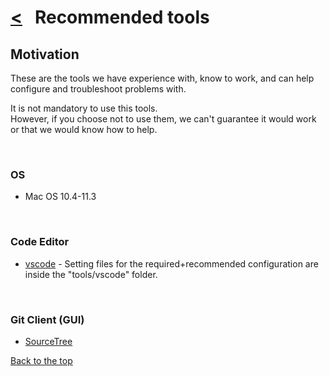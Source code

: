 # [<](README.md) &nbsp; Recommended tools

## Motivation

These are the tools we have experience with, know to work, and can help configure and troubleshoot problems with.

It is not mandatory to use this tools.\
However, if you choose not to use them, we can't guarantee it would work or that we would know how to help.

&nbsp;

### OS

- Mac OS 10.4-11.3

&nbsp;

### Code Editor

- [vscode][vscode] - Setting files for the required+recommended configuration are inside the "tools/vscode" folder.

&nbsp;

### Git Client (GUI)

- [SourceTree][SourceTree]

[Back to the top](#--recommended-tools)

[vscode]: https://code.visualstudio.com/
[sourcetree]: https://www.sourcetreeapp.com/
